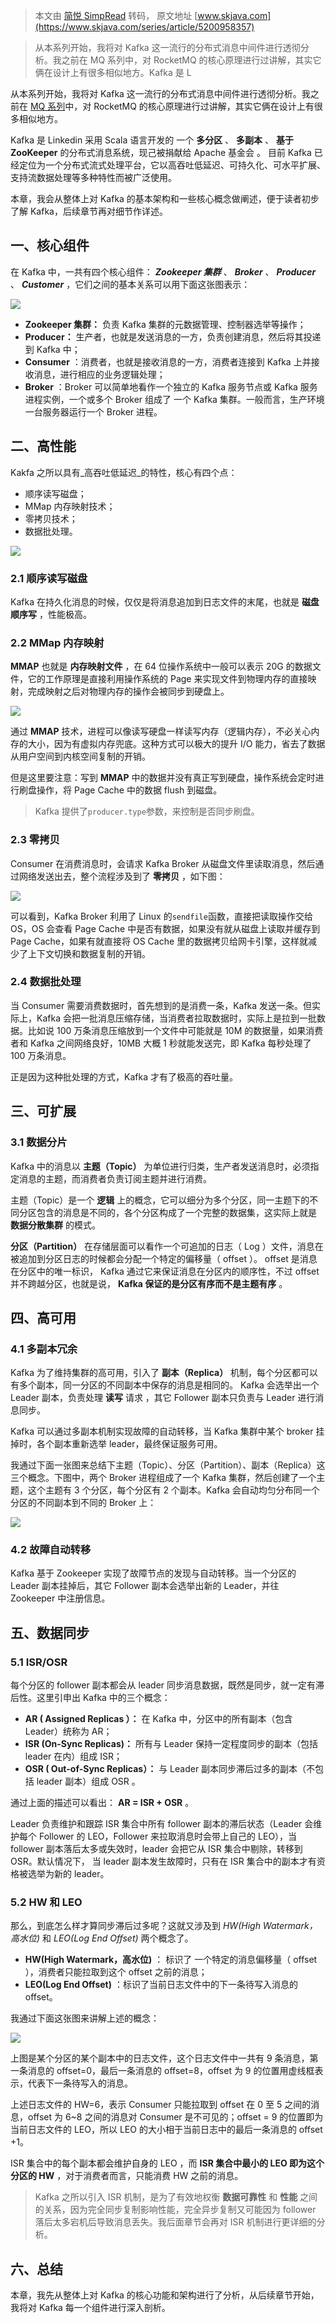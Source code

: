 > 本文由 [简悦 SimpRead](http://ksria.com/simpread/) 转码， 原文地址 [www.skjava.com](https://www.skjava.com/series/article/5200958357)

> 从本系列开始，我将对 Kafka 这一流行的分布式消息中间件进行透彻分析。我之前在 MQ 系列中，对 RocketMQ 的核心原理进行过讲解，其实它俩在设计上有很多相似地方。Kafka 是 L

从本系列开始，我将对 Kafka 这一流行的分布式消息中间件进行透彻分析。我之前在 [MQ 系列](https://www.tpvlog.com/article/125)中，对 RocketMQ 的核心原理进行过讲解，其实它俩在设计上有很多相似地方。

Kafka 是 Linkedin 采用 Scala 语言开发的 一个 **多分区** 、 **多副本** 、 **基于 ZooKeeper** 的分布式消息系统，现己被捐献给 Apache 基金会 。 目前 Kafka 已经定位为一个分布式流式处理平台，它以高吞吐低延迟、可持久化、可水平扩展、支持流数据处理等多种特性而被广泛使用。

本章，我会从整体上对 Kafka 的基本架构和一些核心概念做阐述，便于读者初步了解 Kafka，后续章节再对细节作详述。

一、核心组件
------

在 Kafka 中，一共有四个核心组件： _**Zookeeper 集群**_ 、 _**Broker**_ 、 _**Producer**_ 、 _**Customer**_ ，它们之间的基本关系可以用下面这张图表示：

![](http://image.skjava.com/article/series/kafka/202307312118594601.png)

- **Zookeeper 集群：** 负责 Kafka 集群的元数据管理、控制器选举等操作；  
- **Producer：** 生产者，也就是发送消息的一方，负责创建消息，然后将其投递到 Kafka 中；  
- **Consumer** ：消费者，也就是接收消息的一方，消费者连接到 Kafka 上并接收消息，进行相应的业务逻辑处理；  
- **Broker** ：Broker 可以简单地看作一个独立的 Kafka 服务节点或 Kafka 服务进程实例，一个或多个 Broker 组成了 一个 Kafka 集群。一般而言，生产环境一台服务器运行一个 Broker 进程。

## 二、高性能

Kakfa 之所以具有_高吞吐低延迟_的特性，核心有四个点：

- 顺序读写磁盘；  
- MMap 内存映射技术；  
- 零拷贝技术；  
- 数据批处理。

![](http://image.skjava.com/article/series/kafka/202307312119009082.png)

### 2.1 顺序读写磁盘

Kafka 在持久化消息的时候，仅仅是将消息追加到日志文件的末尾，也就是 **磁盘顺序写** ，性能极高。

### 2.2 MMap 内存映射

**MMAP** 也就是 **内存映射文件** ，在 64 位操作系统中一般可以表示 20G 的数据文件，它的工作原理是直接利用操作系统的 Page 来实现文件到物理内存的直接映射，完成映射之后对物理内存的操作会被同步到硬盘上。

![](http://image.skjava.com/article/series/kafka/202307312119024743.png)

通过 **MMAP** 技术，进程可以像读写硬盘一样读写内存（逻辑内存），不必关心内存的大小，因为有虚拟内存兜底。这种方式可以极大的提升 I/O 能力，省去了数据从用户空间到内核空间复制的开销。

但是这里要注意：写到 **MMAP** 中的数据并没有真正写到硬盘，操作系统会定时进行刷盘操作，将 Page Cache 中的数据 flush 到磁盘。

> Kafka 提供了`producer.type`参数，来控制是否同步刷盘。

### 2.3 零拷贝

Consumer 在消费消息时，会请求 Kafka Broker 从磁盘文件里读取消息，然后通过网络发送出去，整个流程涉及到了 **零拷贝** ，如下图：

![](http://image.skjava.com/article/series/kafka/202307312119032404.png)

可以看到，Kafka Broker 利用了 Linux 的`sendfile`函数，直接把读取操作交给 OS，OS 会查看 Page Cache 中是否有数据，如果没有就从磁盘上读取并缓存到 Page Cache，如果有就直接将 OS Cache 里的数据拷贝给网卡引擎，这样就减少了上下文切换和数据复制的开销。

### 2.4 数据批处理

当 Consumer 需要消费数据时，首先想到的是消费一条，Kafka 发送一条。但实际上，Kafka 会把一批消息压缩存储，当消费者拉取数据时，实际上是拉到一批数据。比如说 100 万条消息压缩放到一个文件中可能就是 10M 的数据量，如果消费者和 Kafka 之间网络良好，10MB 大概 1 秒就能发送完，即 Kafka 每秒处理了 100 万条消息。

正是因为这种批处理的方式，Kafka 才有了极高的吞吐量。

三、可扩展
-----

### 3.1 数据分片

Kafka 中的消息以 **主题（Topic）** 为单位进行归类，生产者发送消息时，必须指定消息的主题，而消费者负责订阅主题并进行消费。

主题（Topic）是一个 **逻辑** 上的概念，它可以细分为多个分区，同一主题下的不同分区包含的消息是不同的，各个分区构成了一个完整的数据集，这实际上就是 **数据分散集群** 的模式。

**分区（Partition）** 在存储层面可以看作一个可追加的日志（ Log ）文件，消息在被追加到分区日志的时候都会分配一个特定的偏移量（ offset ）。 offset 是消息在分区中的唯一标识， Kafka 通过它来保证消息在分区内的顺序性，不过 offset 并不跨越分区，也就是说， **Kafka 保证的是分区有序而不是主题有序** 。

四、高可用
-----

### 4.1 多副本冗余

Kafka 为了维持集群的高可用，引入了 **副本（Replica）** 机制，每个分区都可以有多个副本，同一分区的不同副本中保存的消息是相同的。 Kafka 会选举出一个 Leader 副本，负责处理 **读写** 请求 ，其它 Follower 副本只负责与 Leader 进行消息同步。

Kafka 可以通过多副本机制实现故障的自动转移，当 Kafka 集群中某个 broker 挂掉时，各个副本重新选举 leader，最终保证服务可用。

我通过下面一张图来总结下主题（Topic）、分区（Partition）、副本（Replica）这三个概念。下图中，两个 Broker 进程组成了一个 Kafka 集群，然后创建了一个主题，这个主题有 3 个分区，每个分区有 2 个副本。Kafka 会自动均匀分布同一个分区的不同副本到不同的 Broker 上：

![](http://image.skjava.com/article/series/kafka/202307312119038925.png)

### 4.2 故障自动转移

Kafka 基于 Zookeeper 实现了故障节点的发现与自动转移。当一个分区的 Leader 副本挂掉后，其它 Follower 副本会选举出新的 Leader，并往 Zookeeper 中注册信息。

五、数据同步
------

### 5.1 ISR/OSR

每个分区的 follower 副本都会从 leader 同步消息数据，既然是同步，就一定有滞后性。这里引申出 Kafka 中的三个概念：

*   **AR ( Assigned Replicas ）：** 在 Kafka 中，分区中的所有副本（包含 Leader）统称为 AR；
*   **ISR (On-Sync Replicas)：** 所有与 Leader 保持一定程度同步的副本（包括 leader 在内）组成 ISR；
*   **OSR ( Out-of-Sync Replicas）：** 与 Leader 副本同步滞后过多的副本（不包括 leader 副本）组成 OSR 。

通过上面的描述可以看出： **AR = ISR + OSR** 。

Leader 负责维护和跟踪 ISR 集合中所有 follower 副本的滞后状态（Leader 会维护每个 Follower 的 LEO，Follower 来拉取消息时会带上自己的 LEO），当 follower 副本落后太多或失效时，leader 会把它从 ISR 集合中剔除，转移到 OSR。默认情况下， 当 leader 副本发生故障时，只有在 ISR 集合中的副本才有资格被选举为新的 leader。

### 5.2 HW 和 LEO

那么，到底怎么样才算同步滞后过多呢？这就又涉及到 _HW(High Watermark，高水位)_ 和 *LEO(Log End Offset)* 两个概念了。

*   **HW(High Watermark，高水位)** ： 标识了 一个特定的消息偏移量（ offset ），消费者只能拉取到这个 offset 之前的消息；
*   **LEO(Log End Offset)** ：标识了当前日志文件中的下一条待写入消息的 offset。

我通过下面这张图来讲解上述的概念：

![](http://image.skjava.com/article/series/kafka/202307312119046946.png)

上图是某个分区的某个副本中的日志文件，这个日志文件中一共有 9 条消息，第一条消息的 offset=0，最后一条消息的 offset=8，offset 为 9 的位置用虚线框表示，代表下一条待写入的消息。

上述日志文件的 HW=6，表示 Consumer 只能拉取到 offset 在 0 至 5 之间的消息，offset 为 6~8 之间的消息对 Consumer 是不可见的；offset = 9 的位置即为当前日志文件的 LEO，所以 LEO 的大小相于当前日志中的最后一条消息的 offset +1。

ISR 集合中的每个副本都会维护自身的 LEO ，而 **ISR 集合中最小的 LEO 即为这个分区的 HW** ，对于消费者而言，只能消费 HW 之前的消息。

> Kafka 之所以引入 ISR 机制，是为了有效地权衡 **数据可靠性** 和 **性能** 之间的关系，因为完全同步复制影响性能，完全异步复制又可能因为 follower 落后太多宕机后导致消息丢失。我后面章节会再对 ISR 机制进行更详细的分析。

六、总结
----

本章，我先从整体上对 Kafka 的核心功能和架构进行了分析，从后续章节开始，我将对 Kafka 每一个组件进行深入剖析。